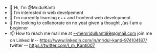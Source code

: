 - 👋 Hi, I’m @MridulKanti
- 👀 I’m interested in web develpement 
- 🌱 I’m currently learning c++ and frontend web development.
- 💞️ I’m looking to collaborate on no yeat given a thought ,(as I am a beginner
- 📫 How to reach me mail me at --memridulkanti99@gmail.com
join me on Linked In-- https://www.linkedin.com/in/mridul-kanti-974104187/
twitter -- https://twitter.com/I_m_Kanti007
<!---
MridulKanti/MridulKanti is a ✨ special ✨ repository because its `README.md` (this file) appears on your GitHub profile.
You can click the Preview link to take a look at your changes.
--->
